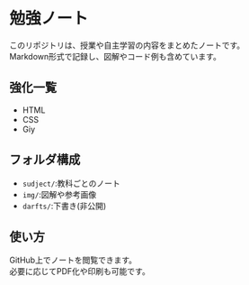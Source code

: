 # 勉強ノート
このリポジトリは、授業や自主学習の内容をまとめたノートです。  
Markdown形式で記録し、図解やコード例も含めています。

## 強化一覧
- HTML
- CSS
- Giy

## フォルダ構成
- `sudject/`:教科ごとのノート
- `img/`:図解や参考画像
- `darfts/`:下書き(非公開)

## 使い方
GitHub上でノートを閲覧できます。  
必要に応じてPDF化や印刷も可能です。